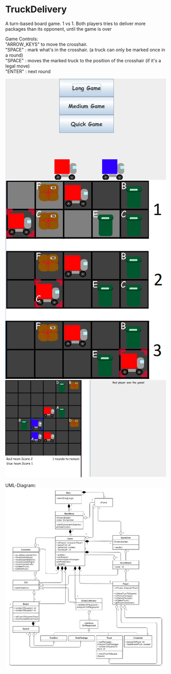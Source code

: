 # TruckDelivery
A turn-based board game. 1 vs 1. Both players tries to deliver more packages than its opponent, until the game is over

Game Controls:  
"ARROW_KEYS" to move the crosshair.  
"SPACE" : mark what's in the crosshair. (a truck can only be marked once in a round)  
"SPACE" : moves the marked truck to the position of the crosshair (if it's a legal move)  
"ENTER" : next round  

![Cat](https://github.com/JohanHaggmark/TruckDelivery/blob/master/MainMenu.png?raw=true)
![Cat](https://github.com/JohanHaggmark/TruckDelivery/blob/master/Truck%20deliver%20package.png?raw=true)
![Cat](https://github.com/JohanHaggmark/TruckDelivery/blob/master/Red%20team%20win.png?raw=true)

UML-Diagram:
![Cat](https://github.com/JohanHaggmark/TruckDelivery/blob/master/Truck%20Delivery%20(4).jpg?raw=true)
